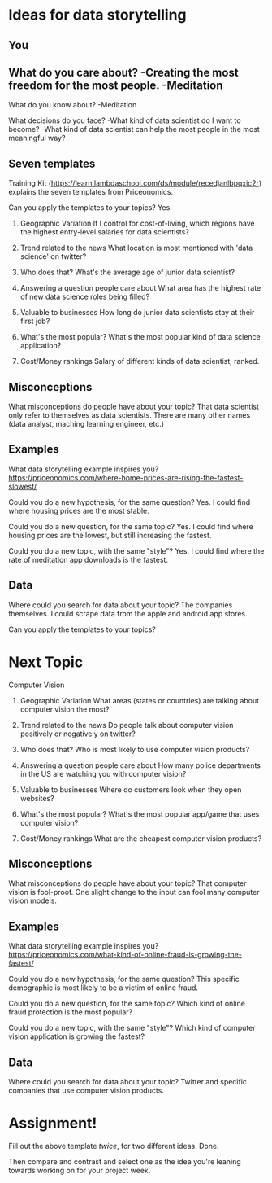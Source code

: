 # Ideas for data storytelling

## You

What do you care about?
-Creating the most freedom for the most people.
-Meditation
-

What do you know about?
-Meditation

What decisions do you face?
-What kind of data scientist do I want to become?
-What kind of data scientist can help the most people in the most meaningful way?

## Seven templates

Training Kit (https://learn.lambdaschool.com/ds/module/recedjanlbpqxic2r) explains the seven templates from Priceonomics.

Can you apply the templates to your topics? 
Yes.
1. Geographic Variation
If I control for cost-of-living, which regions have the highest entry-level salaries for data scientists?

2. Trend related to the news
What location is most mentioned with 'data science' on twitter?

3. Who does that?
What's the average age of junior data scientist?

4. Answering a question people care about
What area has the highest rate of new data science roles being filled?

5. Valuable to businesses
How long do junior data scientists stay at their first job?

6. What's the most popular?
What's the most popular kind of data science application?

7. Cost/Money rankings
Salary of different kinds of data scientist, ranked.

## Misconceptions

What misconceptions do people have about your topic?
That data scientist only refer to themselves as data scientists. There are many other names (data analyst, maching learning engineer, etc.)

## Examples

What data storytelling example inspires you?
https://priceonomics.com/where-home-prices-are-rising-the-fastest-slowest/

Could you do a new hypothesis, for the same question?
Yes. I could find where housing prices are the most stable.

Could you do a new question, for the same topic?
Yes. I could find where housing prices are the lowest, but still increasing the fastest.

Could you do a new topic, with the same "style"?
Yes. I could find where the rate of meditation app downloads is the fastest.

## Data

Where could you search for data about your topic?
The companies themselves. I could scrape data from the apple and android app stores.

Can you apply the templates to your topics? 

# Next Topic
Computer Vision
1. Geographic Variation
What areas (states or countries) are talking about computer vision the most?

2. Trend related to the news
Do people talk about computer vision positively or negatively on twitter?

3. Who does that?
Who is most likely to use computer vision products?

4. Answering a question people care about
How many police departments in the US are watching you with computer vision?

5. Valuable to businesses
Where do customers look when they open websites?

6. What's the most popular?
What's the most popular app/game that uses computer vision?

7. Cost/Money rankings
What are the cheapest computer vision products?

## Misconceptions

What misconceptions do people have about your topic?
That computer vision is fool-proof. One slight change to the input can fool many computer vision models.

## Examples

What data storytelling example inspires you?
https://priceonomics.com/what-kind-of-online-fraud-is-growing-the-fastest/

Could you do a new hypothesis, for the same question?
This specific demographic is most likely to be a victim of online fraud.

Could you do a new question, for the same topic?
Which kind of online fraud protection is the most popular?

Could you do a new topic, with the same "style"?
Which kind of computer vision application is growing the fastest?

## Data

Where could you search for data about your topic?
Twitter and specific companies that use computer vision products.

# Assignment!

Fill out the above template *twice*, for two different ideas.
Done.

Then compare and contrast and select one as the idea you're leaning towards
working on for your project week.
